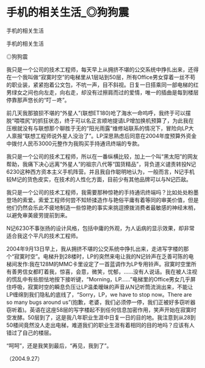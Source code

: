 # 手机的相关生活_◎狗狗震

手机的相关生活

手机的相关生活

◎狗狗震

我只是一个公司的技术工程师，每天早上从拥挤不堪的公交系统中挣扎出来，还得在一个我叫做“寂寞时空”的电梯里从1层站到50层，所有Office男女穿着一丝不苟的职业装，紧紧抱着公文包，不吭一声，目不斜视。日复一日搭乘同一部电梯的红男绿女之间也向左走，向右走，却没有过擦肩而过的爱情，唯一的插曲是每到楼层停靠那声悠长的“叮－咚”。

前几天我那狼狈不堪的“外星人”(联想ET180)呛了海水一命呜呼，我终于可以摆脱“喂喂尻”的抓狂状态，终于可以名正言顺地提请LP增加换机预算了，为此我在压根就没有与联想那个聊胜于无的“阳光雨露”维修站联系的情况下，冒险向LP大人禀报“联想工程师说外星人没治了”。LP深思熟虑后同意在2004年度预算外资金中拨付人民币3000元整作为我购买手持通讯终端的专款。

我只是一个公司的技术工程师，所以在一番纵横比较，加上一个叫“黑太阳”的网友帮助，我痛下决心远离“外星人”的祖宗八代等“国货精品”，背负道义谴责转投N记6230这种西方资本主义手机阵营。并且我自作聪明地认为，一般而言，N记手机较M记的货色皮实，在技术的人性化方面，目前少有其他品牌可以与N记匹敌。

我只是一个公司的技术工程师，我需要那种惊艳的手持通讯终端吗？比如处处粉墨登场的索爱。索爱工程师何尝不知矫揉造作与艳俗平庸有着等同的审美价值，但是他们仍然会乐此不疲地制造一些惊艳的事实来挑逗撩拨消费者最敏感的神经末梢，以避免审美疲劳提前到来。

N记6230不事张扬的设计风格，包括中庸的外观，为人诟病的显示效果，却非常适合我这个平凡的技术工程师。

2004年9月13日早上，我从拥挤不堪的公交系统中挣扎出来，走进写字楼的那个“寂寞时空”。电梯升到28楼时，LP的突然来电让我的N记铃声在乏善可陈的电梯间发作:我在128M的MMC卡里设定了一首蓝调作为LP专用铃声。寂寞时空里所有善男信女都盯着我，惊喜，会意，微笑，忧郁，……没有人说话。我在被人注视的慌乱中有些胆怯地按下接听键，“Morning，LP……”电梯里的Office男女几乎屏住呼吸，寂寞时空的瞬息负压让LP温柔暧昧的声音从N记听筒流淌出来，不能让LP缠绵到我们隐私的底线了，“Sorry，LP，we have to stop now。There are so many bugs around us”(抱歉，老婆，我们必须停一停，我们正被好多窃听器窃听着)。英语在这座58层的写字楼起不到任何信息加密作用，笑声开始在寂寞时空发酵。50层到了，这是我八年职业生涯中日复一日的目的地。我注意到从28到50楼间竟然没人走出电梯，难道我们的职业生涯有着相同的目的地吗？应该有人错过了自己的楼层。

“呵呵”，还是我笑到最后，“再见，我到了”。

（2004.9.27）